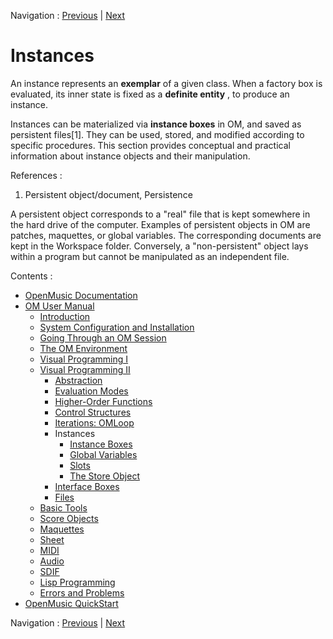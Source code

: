 Navigation : [Previous](LoopExample "page précédente\(Example : A
Random Series\)") | [Next](InstanceBoxes "page
suivante\(Instance Boxes\)")

# Instances

An instance represents an **exemplar** of a given class. When a factory box is
evaluated, its inner state is fixed as a **definite entity** , to produce an
instance.

Instances can be materialized via **instance boxes** in OM, and saved as
persistent files[1]. They can be used, stored, and modified according to
specific procedures. This section provides conceptual and practical
information about instance objects and their manipulation.

References :

  1. Persistent object/document, Persistence

A persistent object corresponds to a "real" file that is kept somewhere in the
hard drive of the computer. Examples of persistent objects in OM are patches,
maquettes, or global variables. The corresponding documents are kept in the
Workspace folder. Conversely, a "non-persistent" object lays within a program
but cannot be manipulated as an independent file.

Contents :

  * [OpenMusic Documentation](OM-Documentation)
  * [OM User Manual](OM-User-Manual)
    * [Introduction](00-Contents)
    * [System Configuration and Installation](Installation)
    * [Going Through an OM Session](Goingthrough)
    * [The OM Environment](Environment)
    * [Visual Programming I](BasicVisualProgramming)
    * [Visual Programming II](AdvancedVisualProgramming)
      * [Abstraction](Abstraction)
      * [Evaluation Modes](EvalModes)
      * [Higher-Order Functions](HighOrder)
      * [Control Structures](Control)
      * [Iterations: OMLoop](OMLoop)
      * Instances
        * [Instance Boxes](InstanceBoxes)
        * [Global Variables](GlobalVariables)
        * [Slots](SlotsBox)
        * [The Store Object](Store)
      * [Interface Boxes](InterfaceBoxes)
      * [Files](Files)
    * [Basic Tools](BasicObjects)
    * [Score Objects](ScoreObjects)
    * [Maquettes](Maquettes)
    * [Sheet](Sheet)
    * [MIDI](MIDI)
    * [Audio](Audio)
    * [SDIF](SDIF)
    * [Lisp Programming](Lisp)
    * [Errors and Problems](errors)
  * [OpenMusic QuickStart](QuickStart-Chapters)

Navigation : [Previous](LoopExample "page précédente\(Example : A
Random Series\)") | [Next](InstanceBoxes "page
suivante\(Instance Boxes\)")

